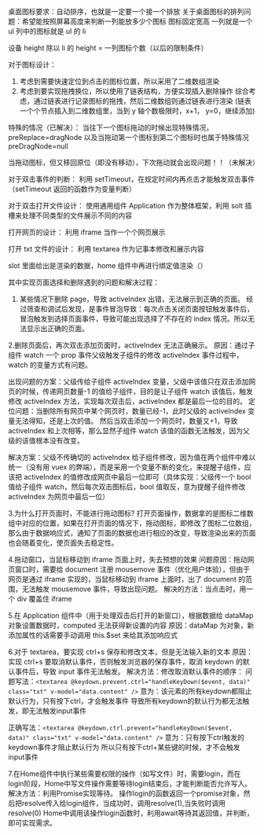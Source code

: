 桌面图标要求：自动排序，也就是一定要一个接一个排放
关于桌面图标的排列问题：希望能按照屏幕高度来判断一列能放多少个图标
图标固定宽高
一列就是一个 ul 列中的图标就是 ul 的 li

设备 height 除以 li 的 height = 一列图标个数（以后的限制条件）

对于图标设计：

1. 考虑到需要快速定位到点击的图标位置，所以采用了二维数组渲染
2. 考虑到要实现拖拽换位，所以使用了链表结构，方便实现插入删除操作
   综合考虑，通过链表进行记录图标的拖拽，然后二维数组则通过链表进行渲染
   (链表一个个节点插入到二维数组里，当到 y 轴个数极限时，x+1， y=0，继续添加)

特殊的情况（已解决）：
当往下一个图标拖动的时候出现特殊情况，preReplace=dragNode
以及当拖动第一个图标到第二个图标时也属于特殊情况 preDragNode=null

当拖动图标，但又移回原位（即没有移动），下次拖动就会出现问题！！（未解决）

对于双击事件的判断：
利用 setTimeout，在规定时间内再点击才能触发双击事件（setTimeout 返回的函数作为变量判断）

对于双击打开文件设计：
使用通用组件 Application 作为整体框架，利用 solt 插槽来处理不同类型的文件展示不同的内容

打开网页的设计：
利用 iframe 当作一个个网页展示

打开 txt 文件的设计：
利用 textarea 作为记事本修改和展示内容

slot 里面给出是渲染的数据，home 组件中再进行绑定值渲染（）

其中实现页面选择和删除遇到的问题和解决过程：

1. 某些情况下删除 page，导致 activeIndex 出错，无法展示到正确的页面。
   经过筛查和调试后发现，是事件冒泡导致：每次点击关闭页面按钮触发事件后，冒泡触发到选择页面事件，导致可能出现选择了不存在的 index 情况。所以无法显示出正确的页面。

2.删除页面后，再次双击添加页面时，activeIndex 无法正确展示。
原因：通过子组件 watch 一个 prop 事件父级触发子组件的修改 activeIndex 事件过程中，watch 的变量方式有问题。

出现问题的方案：父级传给子组件 activeIndex 变量，父级中该值只在双击添加网页的时候，传递网页数量-1 的值给子组件，目的是让子组件 watch 该值后，触发修改 activeIndex 方法，实现每次双击后，activeIndex 都是最后一位的目的。
定位问题：当删除所有网页中某个网页时，数量已经-1，此时父级的 activeIndex 变量无法得知，还是上次的值。
然后当双击添加一个网页时，数量又+1，导致 activeIndex 和上次相等，那么显然子组件 watch 该值的函数无法触发，因为父级的该值根本没有改变。

解决方案：父级不传确切的 activeIndex 给子组件修改，因为值在两个组件中难以统一（没有用 vuex 的弊端），而是采用一个变量不断的变化，来提醒子组件，应该把 activeIndex 的值修改成网页中最后一位即可（具体实现：父级传一个 bool 值给子组件 watch，然后每次双击图标后，bool 值取反，意为提醒子组件修改 activeIndex 为网页中最后一位）

3.为什么打开页面时，不能进行拖动图标?
打开页面操作，数据拿的是图标二维数组中对应的位置，如果在打开页面的情况下，拖动图标，即修改了图标二位数组，那么由于数据响应式，通知了页面的数据也进行相应的改变，导致渲染出来的页面也会随着变化，使页面失去稳定性。

4.拖动窗口，当鼠标移动到 iframe 页面上时，失去预想的效果
问题原因：拖动网页窗口时，需要给 document 注册 mousemove 事件（优化用户体验），但由于网页是通过 iframe 实现的，当鼠标移动到 iframe 上面时，出了 document 的范围，无法触发 mousemove 事件，导致出现问题。
解决的方法：当点击时，用一个 div 覆盖住 iframe

5.在 Application 组件中（用于处理双击后打开的新窗口），根据数据给 dataMap 对象设置数据时，computed 无法获得新设置的内容
原因：dataMap 为对象，新添加属性的话需要手动调用 this.\$set 来给其添加响应式

6.对于 textarea，要实现 ctrl+s 保存和修改文本，但是无法输入新的文本
原因：实现 ctrl+s 要取消默认事件，否则触发浏览器的保存事件，取消 keydown 的默认事件后，导致 input 事件无法触发。
解决方法：修改取消默认事件的顺序：
问题写法：`<textarea @keydown.prevent.ctrl="handleKeyDown($event, data)" class="txt" v-model="data.content" />`
意为：该元素的所有keydown都阻止默认行为，只有按下ctrl，才会触发事件
导致所有keydown的默认行为都无法触发，即无法触发input事件

正确写法：`<textarea @keydown.ctrl.prevent="handleKeyDown($event, data)" class="txt" v-model="data.content" />`
意为：只有按下ctrl触发的keydown事件才阻止默认行为
所以只有按下ctrl+某些键的时候，才不会触发input事件

7.在Home组件中执行某些需要权限的操作（如写文件）时，需要login，而在login阶段，Home中写文件操作需要等待login结束后，才能判断能否允许写入。
解决方法：利用Promise实现等待。
操作login的函数返回一个promise对象，然后把resolve传入给login组件，当成功时，调用resolve(1),当失败时调用resolve(0)
Home中调用该操作login函数时，利用await等待其返回值，并判断，即可实现需求。